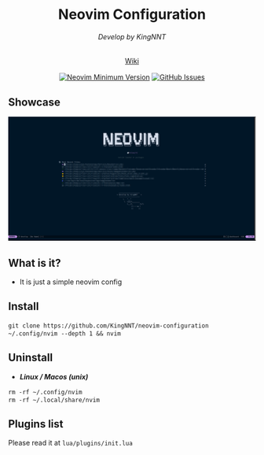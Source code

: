 <h1 align="center">Neovim Configuration</h1>

<div align="center">
  <h6 align="center">Develop by KingNNT</h6>
</div>

<div align="center" style="margin-bottom: 16px">
	<a href="https://github.com/KingNNT/neovim-configuration/wiki">
    Wiki
  </a>
</div>

<div align="center">

[![Neovim Minimum Version](https://img.shields.io/badge/Neovim-0.9.4-blueviolet.svg?style=flat-square&logo=Neovim&color=90E59A&logoColor=white)](https://github.com/neovim/neovim)
[![GitHub Issues](https://img.shields.io/github/issues/KingNNT/KingNNT.svg?style=flat-square&label=Issues&color=d77982)](https://github.com/KingNNT/neovim-configuration)

</div>

## Showcase

![neovim-dashboard-image](./images/neovim_1.png?raw=true)

## What is it?

- It is just a simple neovim config

## Install

```
git clone https://github.com/KingNNT/neovim-configuration ~/.config/nvim --depth 1 && nvim

```

## Uninstall

- **_Linux / Macos (unix)_**

```
rm -rf ~/.config/nvim
rm -rf ~/.local/share/nvim

```

## Plugins list

Please read it at `lua/plugins/init.lua`
